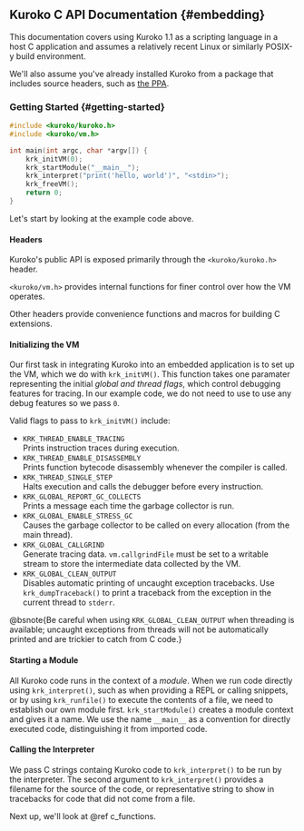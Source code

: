 ## Kuroko C API Documentation {#embedding}

This documentation covers using Kuroko 1.1 as a scripting language in a host C application and assumes a relatively recent Linux or similarly POSIX-y build environment.

We'll also assume you've already installed Kuroko from a package that includes source headers, such as [the PPA](https://launchpad.net/~k-lange/+archive/ubuntu/kuroko/).

### Getting Started {#getting-started}

```c
#include <kuroko/kuroko.h>
#include <kuroko/vm.h>

int main(int argc, char *argv[]) {
    krk_initVM(0);
    krk_startModule("__main__");
    krk_interpret("print('hello, world')", "<stdin>");
    krk_freeVM();
    return 0;
}
```

Let's start by looking at the example code above.

#### Headers

Kuroko's public API is exposed primarily through the `<kuroko/kuroko.h>` header.

`<kuroko/vm.h>` provides internal functions for finer control over how the VM operates.

Other headers provide convenience functions and macros for building C extensions.

#### Initializing the VM

Our first task in integrating Kuroko into an embedded application is to set up the VM, which we do with `krk_initVM()`. This function takes one paramater representing the initial _global and thread flags_, which control debugging features for tracing. In our example code, we do not need to use to use any debug features so we pass `0`.

Valid flags to pass to `krk_initVM()` include:

- `KRK_THREAD_ENABLE_TRACING`  
Prints instruction traces during execution.
- `KRK_THREAD_ENABLE_DISASSEMBLY`  
Prints function bytecode disassembly whenever the compiler is called.
- `KRK_THREAD_SINGLE_STEP`  
Halts execution and calls the debugger before every instruction.
- `KRK_GLOBAL_REPORT_GC_COLLECTS`  
Prints a message each time the garbage collector is run.
- `KRK_GLOBAL_ENABLE_STRESS_GC`  
Causes the garbage collector to be called on every allocation (from the main thread).
- `KRK_GLOBAL_CALLGRIND`  
Generate tracing data. `vm.callgrindFile` must be set to a writable stream to store the intermediate data collected by the VM.
- `KRK_GLOBAL_CLEAN_OUTPUT`  
Disables automatic printing of uncaught exception tracebacks. Use `krk_dumpTraceback()` to print a traceback from the exception in the current thread to `stderr`.

@bsnote{Be careful when using `KRK_GLOBAL_CLEAN_OUTPUT` when threading is available; uncaught exceptions from threads will not be automatically printed and are trickier to catch from C code.}

#### Starting a Module

All Kuroko code runs in the context of a _module_. When we run code directly using `krk_interpret()`, such as when providing a REPL or calling snippets, or by using `krk_runfile()` to execute the contents of a file, we need to establish our own module first. `krk_startModule()` creates a module context and gives it a name. We use the name `__main__` as a convention for directly executed code, distinguishing it from imported code.

#### Calling the Interpreter

We pass C strings containg Kuroko code to `krk_interpret()` to be run by the interpreter. The second argument to `krk_interpret()` provides a filename for the source of the code, or representative string to show in tracebacks for code that did not come from a file.

Next up, we'll look at @ref c_functions.
